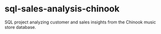# sql-sales-analysis-chinook
SQL project analyzing customer and sales insights from the Chinook music store database.
